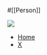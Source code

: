 #[[Person]]

![](https://pbs.twimg.com/profile_images/583597714/papanda_400x400.jpg)

- [Home](https://ichitani.com/)
- [X](https://twitter.com/papanda)